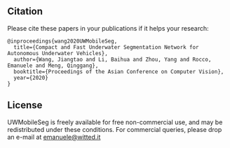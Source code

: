 ## Citation
Please cite these papers in your publications if it helps your research:

    @inproceedings{wang2020UWMobileSeg,
      title={Compact and Fast Underwater Segmentation Network for Autonomous Underwater Vehicles},
      author={Wang, Jiangtao and Li, Baihua and Zhou, Yang and Rocco, Emanuele and Meng, Qinggang},
      booktitle={Proceedings of the Asian Conference on Computer Vision},
      year={2020}
    }



## License
UWMobileSeg is freely available for free non-commercial use, and may be redistributed under these conditions. For commercial queries, please drop an e-mail at emanuele@witted.it 

